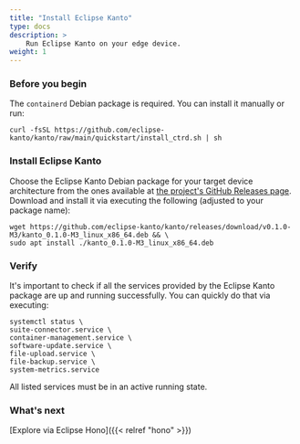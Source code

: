 ```yaml
---
title: "Install Eclipse Kanto"
type: docs
description: >
    Run Eclipse Kanto on your edge device.
weight: 1
---
```


### Before you begin

The `containerd` Debian package is required. You can install it manually or run:

```shell
curl -fsSL https://github.com/eclipse-kanto/kanto/raw/main/quickstart/install_ctrd.sh | sh
```

### Install Eclipse Kanto

Choose the Eclipse Kanto Debian package for your target device architecture from the ones available
at <a href="https://github.com/eclipse-kanto/kanto/releases" target="_blank">the project's GitHub Releases page</a>.
Download and install it via executing the following (adjusted to your package name):

```shell
wget https://github.com/eclipse-kanto/kanto/releases/download/v0.1.0-M3/kanto_0.1.0-M3_linux_x86_64.deb && \
sudo apt install ./kanto_0.1.0-M3_linux_x86_64.deb
```

### Verify

It's important to check if all the services provided by the Eclipse Kanto package are up and running successfully. You
can quickly do that via executing:

```shell
systemctl status \
suite-connector.service \
container-management.service \
software-update.service \
file-upload.service \
file-backup.service \
system-metrics.service
```

All listed services must be in an active running state.

### What's next

[Explore via Eclipse Hono]({{< relref "hono" >}})
